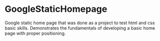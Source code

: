 # GoogleStaticHomepage
Google static home page that was done as a project to test html and css basic skills.
Demonstrates the fundamentals of developing a basic home page with proper positioning. 
